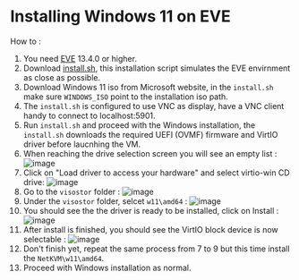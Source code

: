 # Installing Windows 11 on EVE
How to :
1. You need [EVE](https://github.com/lf-edge/eve) 13.4.0 or higher.
2. Download [install.sh](install.sh), this installation script simulates the EVE envirnment as close as possible.
3. Download Windows 11 iso from Microsoft website, in the `install.sh` make sure `WINDOWS_ISO` point to the installation iso path.
4. The `install.sh` is configured to use VNC as display, have a VNC client handy to connect to localhost:5901.
5. Run `install.sh` and proceed with the Windows installation, the `install.sh` downloads the required UEFI (OVMF) firmware and VirtIO driver before laucnhing the VM.
6. When reaching the drive selection screen you will see an empty list : ![image](https://github.com/user-attachments/assets/db2c93d3-b2a1-4e09-abd7-25163b843f4f)
7. Click on "Load driver to access your hardware" and select virtio-win CD drive: ![image](https://github.com/user-attachments/assets/3c1c86e4-47b9-4d88-b675-87f174dc4972)
8. Go to the `visostor` folder : ![image](https://github.com/user-attachments/assets/9ba7356a-591d-4882-b843-0231d416ba07)
9. Under the `visostor` folder, selcet `w11\amd64` : ![image](https://github.com/user-attachments/assets/18b57332-22fa-4e68-b452-438c3200b3ec)
10. You should see the the driver is ready to be installed, click on Install : ![image](https://github.com/user-attachments/assets/b4eb19ed-694b-47ef-a52b-d3d462d97d15)
11. After install is finished, you should see the VirtIO block device is now selectable : ![image](https://github.com/user-attachments/assets/76ea8457-329c-480e-b86c-81a2f59c077b)
12. Don't finish yet, repeat the same process from 7 to 9 but this time install the `NetKVM\w11\amd64`.
13. Proceed with Windows installation as normal.





